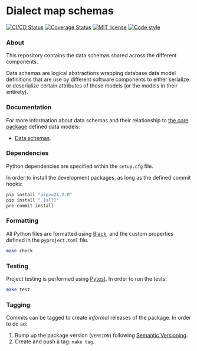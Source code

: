 # Dialect map schemas

[![CI/CD Status][ci-status-badge]][ci-status-link]
[![Coverage Status][cov-status-badge]][cov-status-link]
[![MIT license][mit-license-badge]][mit-license-link]
[![Code style][code-style-badge]][code-style-link]


### About
This repository contains the data schemas shared across the different components.

Data schemas are logical abstractions wrapping database data model definitions that
are use by different software components to either serialize or deserialize certain
attributes of those models (or the models in their entirety).


### Documentation
For more information about data schemas and their relationship to [the core package][dialect-map-core]
defined data models:

- [Data schemas][docs-schemas].


### Dependencies
Python dependencies are specified within the `setup.cfg` file.

In order to install the development packages, as long as the defined commit hooks:
```sh
pip install "pip>=21.2.0"
pip install ".[all]"
pre-commit install
```


### Formatting
All Python files are formatted using [Black][web-black], and the custom properties defined
in the `pyproject.toml` file.
```sh
make check
```


### Testing
Project testing is performed using [Pytest][web-pytest]. In order to run the tests:
```sh
make test
```


### Tagging
Commits can be tagged to create _informal_ releases of the package. In order to do so:

1. Bump up the package version (`VERSION`) following [Semantic Versioning][web-semver].
2. Create and push a tag: `make tag`.


[ci-status-badge]: https://github.com/dialect-map/dialect-map-schemas/actions/workflows/ci.yml/badge.svg?branch=main
[ci-status-link]: https://github.com/dialect-map/dialect-map-schemas/actions/workflows/ci.yml?query=branch%3Amain
[code-style-badge]: https://img.shields.io/badge/code%20style-black-000000.svg
[code-style-link]: https://github.com/psf/black
[cov-status-badge]: https://codecov.io/gh/dialect-map/dialect-map-schemas/branch/main/graph/badge.svg
[cov-status-link]: https://codecov.io/gh/dialect-map/dialect-map-schemas
[mit-license-badge]: https://img.shields.io/badge/License-MIT-blue.svg
[mit-license-link]: https://github.com/dialect-map/dialect-map-schemas/blob/main/LICENSE

[dialect-map-core]: https://github.com/dialect-map/dialect-map-core
[docs-schemas]: docs/schemas.md
[web-black]: https://black.readthedocs.io/en/stable/
[web-pytest]: https://docs.pytest.org/en/latest/#
[web-semver]: https://semver.org/
